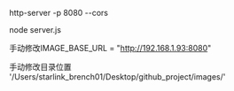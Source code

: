 http-server -p 8080 --cors


node server.js


手动修改IMAGE_BASE_URL = "http://192.168.1.93:8080"

手动修改目录位置 '/Users/starlink_brench01/Desktop/github_project/images/'